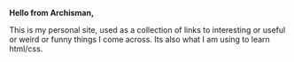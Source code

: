 **Hello from Archisman,**

This is my personal site, used as a collection of links to interesting or useful or weird or funny things I come across. Its also what I am using to learn html/css.
